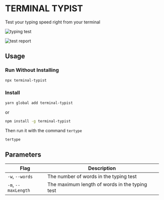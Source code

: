 # TERMINAL TYPIST

Test your typing speed right from your terminal

![typing test](https://i.imgur.com/X9vyEri.png)

![test report](https://i.imgur.com/Ttulgj2.png)

## Usage

### Run Without Installing

```zsh
npx terminal-typist
```

### Install

```zsh
yarn global add terminal-typist
```

or

```zsh
npm install -g terminal-typist
```

Then run it with the command `tertype`

```zsh
tertype
```

## Parameters

| Flag                | Description                                    |
| ------------------- | ---------------------------------------------- |
| `-w`, `--words`     | The number of words in the typing test         |
| `-m`, `--maxLength` | The maximum length of words in the typing test |
